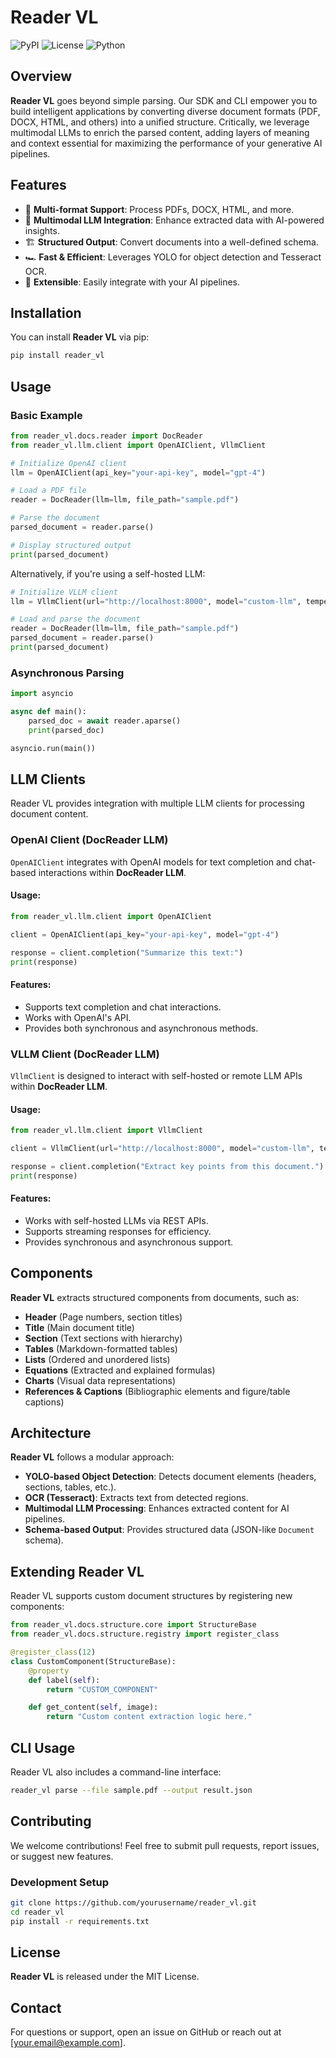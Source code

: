# Reader VL

![PyPI](https://img.shields.io/pypi/v/reader_vl) ![License](https://img.shields.io/github/license/yourusername/reader_vl) ![Python](https://img.shields.io/badge/python-3.8%2B-blue)

## Overview

**Reader VL** goes beyond simple parsing. Our SDK and CLI empower you to build intelligent applications by converting diverse document formats (PDF, DOCX, HTML, and others) into a unified structure. Critically, we leverage multimodal LLMs to enrich the parsed content, adding layers of meaning and context essential for maximizing the performance of your generative AI pipelines.

## Features

- 📄 **Multi-format Support**: Process PDFs, DOCX, HTML, and more.
- 🤖 **Multimodal LLM Integration**: Enhance extracted data with AI-powered insights.
- 🏗 **Structured Output**: Convert documents into a well-defined schema.
- 🏎 **Fast & Efficient**: Leverages YOLO for object detection and Tesseract OCR.
- 🔧 **Extensible**: Easily integrate with your AI pipelines.

## Installation

You can install **Reader VL** via pip:

```bash
pip install reader_vl
```

## Usage

### Basic Example

```python
from reader_vl.docs.reader import DocReader
from reader_vl.llm.client import OpenAIClient, VllmClient

# Initialize OpenAI client
llm = OpenAIClient(api_key="your-api-key", model="gpt-4")

# Load a PDF file
reader = DocReader(llm=llm, file_path="sample.pdf")

# Parse the document
parsed_document = reader.parse()

# Display structured output
print(parsed_document)
```

Alternatively, if you're using a self-hosted LLM:

```python
# Initialize VLLM client
llm = VllmClient(url="http://localhost:8000", model="custom-llm", temperature=0.7, max_tokens=512)

# Load and parse the document
reader = DocReader(llm=llm, file_path="sample.pdf")
parsed_document = reader.parse()
print(parsed_document)
```

### Asynchronous Parsing

```python
import asyncio

async def main():
    parsed_doc = await reader.aparse()
    print(parsed_doc)

asyncio.run(main())
```

## LLM Clients

Reader VL provides integration with multiple LLM clients for processing document content.

### OpenAI Client (DocReader LLM)

`OpenAIClient` integrates with OpenAI models for text completion and chat-based interactions within **DocReader LLM**.

#### Usage:

```python
from reader_vl.llm.client import OpenAIClient

client = OpenAIClient(api_key="your-api-key", model="gpt-4")

response = client.completion("Summarize this text:")
print(response)
```

#### Features:
- Supports text completion and chat interactions.
- Works with OpenAI's API.
- Provides both synchronous and asynchronous methods.

### VLLM Client (DocReader LLM)

`VllmClient` is designed to interact with self-hosted or remote LLM APIs within **DocReader LLM**.

#### Usage:

```python
from reader_vl.llm.client import VllmClient

client = VllmClient(url="http://localhost:8000", model="custom-llm", temperature=0.7, max_tokens=512)

response = client.completion("Extract key points from this document.")
print(response)
```

#### Features:
- Works with self-hosted LLMs via REST APIs.
- Supports streaming responses for efficiency.
- Provides synchronous and asynchronous support.

## Components

**Reader VL** extracts structured components from documents, such as:

- **Header** (Page numbers, section titles)
- **Title** (Main document title)
- **Section** (Text sections with hierarchy)
- **Tables** (Markdown-formatted tables)
- **Lists** (Ordered and unordered lists)
- **Equations** (Extracted and explained formulas)
- **Charts** (Visual data representations)
- **References & Captions** (Bibliographic elements and figure/table captions)

## Architecture

**Reader VL** follows a modular approach:

- **YOLO-based Object Detection**: Detects document elements (headers, sections, tables, etc.).
- **OCR (Tesseract)**: Extracts text from detected regions.
- **Multimodal LLM Processing**: Enhances extracted content for AI pipelines.
- **Schema-based Output**: Provides structured data (JSON-like `Document` schema).

## Extending Reader VL

Reader VL supports custom document structures by registering new components:

```python
from reader_vl.docs.structure.core import StructureBase
from reader_vl.docs.structure.registry import register_class

@register_class(12)
class CustomComponent(StructureBase):
    @property
    def label(self):
        return "CUSTOM_COMPONENT"

    def get_content(self, image):
        return "Custom content extraction logic here."
```

## CLI Usage

Reader VL also includes a command-line interface:

```bash
reader_vl parse --file sample.pdf --output result.json
```

## Contributing

We welcome contributions! Feel free to submit pull requests, report issues, or suggest new features.

### Development Setup

```bash
git clone https://github.com/yourusername/reader_vl.git
cd reader_vl
pip install -r requirements.txt
```

## License

**Reader VL** is released under the MIT License.

## Contact

For questions or support, open an issue on GitHub or reach out at [your.email@example.com].

